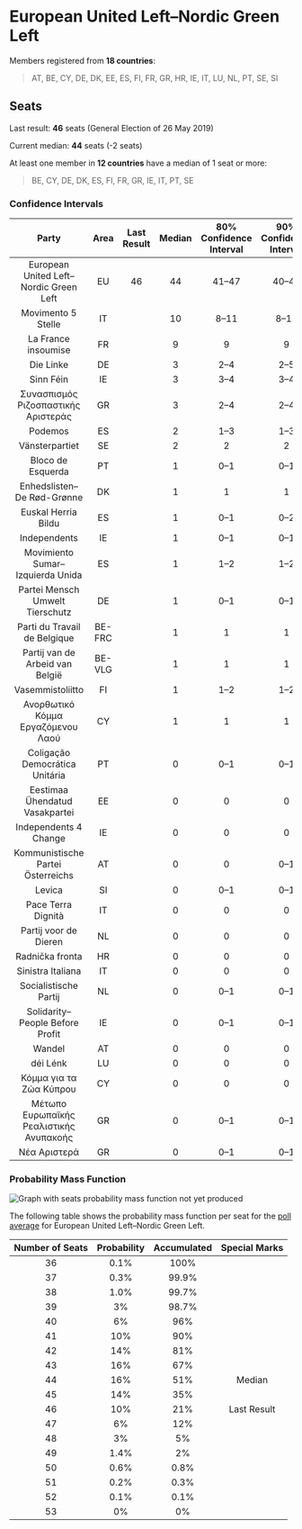 # European United Left–Nordic Green Left

Members registered from **18 countries**:

> AT, BE, CY, DE, DK, EE, ES, FI, FR, GR, HR, IE, IT, LU, NL, PT, SE, SI

## Seats

Last result: **46** seats (General Election of 26 May 2019)

Current median: **44** seats (-2 seats)

At least one member in **12 countries** have a median of 1 seat or more:

> BE, CY, DE, DK, ES, FI, FR, GR, IE, IT, PT, SE

### Confidence Intervals

| Party | Area | Last Result | Median | 80% Confidence Interval | 90% Confidence Interval | 95% Confidence Interval | 99% Confidence Interval |
|:-----:|:----:|:-----------:|:------:|:-----------------------:|:-----------------------:|:-----------------------:|:-----------------------:|
| European United Left–Nordic Green Left | EU | 46 | 44 | 41–47 | 40–48 | 39–48 | 38–50 |
| Movimento 5 Stelle | IT | | 10 | 8–11 | 8–12 | 8–12 | 7–13 |
| La France insoumise | FR | | 9 | 9 | 9 | 9 | 9 |
| Die Linke | DE | | 3 | 2–4 | 2–5 | 2–5 | 2–5 |
| Sinn Féin | IE | | 3 | 3–4 | 3–4 | 3–5 | 3–6 |
| Συνασπισμός Ριζοσπαστικής Αριστεράς | GR | | 3 | 2–4 | 2–4 | 2–4 | 2–4 |
| Podemos | ES | | 2 | 1–3 | 1–3 | 1–3 | 1–3 |
| Vänsterpartiet | SE | | 2 | 2 | 2 | 2 | 2–3 |
| Bloco de Esquerda | PT | | 1 | 0–1 | 0–1 | 0–2 | 0–2 |
| Enhedslisten–De Rød-Grønne | DK | | 1 | 1 | 1 | 1 | 0–1 |
| Euskal Herria Bildu | ES | | 1 | 0–1 | 0–2 | 0–2 | 0–2 |
| Independents | IE | | 1 | 0–1 | 0–1 | 0–1 | 0–1 |
| Movimiento Sumar–Izquierda Unida | ES | | 1 | 1–2 | 1–2 | 1–2 | 0–3 |
| Partei Mensch Umwelt Tierschutz | DE | | 1 | 0–1 | 0–1 | 0–1 | 0–2 |
| Parti du Travail de Belgique | BE-FRC | | 1 | 1 | 1 | 1 | 1 |
| Partij van de Arbeid van België | BE-VLG | | 1 | 1 | 1 | 1 | 1 |
| Vasemmistoliitto | FI | | 1 | 1–2 | 1–2 | 1–2 | 1–2 |
| Ανορθωτικό Κόμμα Εργαζόμενου Λαού | CY | | 1 | 1 | 1 | 1 | 1 |
| Coligação Democrática Unitária | PT | | 0 | 0–1 | 0–1 | 0–1 | 0–1 |
| Eestimaa Ühendatud Vasakpartei | EE | | 0 | 0 | 0 | 0 | 0 |
| Independents 4 Change | IE | | 0 | 0 | 0 | 0 | 0 |
| Kommunistische Partei Österreichs | AT | | 0 | 0 | 0–1 | 0–1 | 0–1 |
| Levica | SI | | 0 | 0–1 | 0–1 | 0–1 | 0–1 |
| Pace Terra Dignità | IT | | 0 | 0 | 0 | 0 | 0 |
| Partij voor de Dieren | NL | | 0 | 0 | 0 | 0 | 0–1 |
| Radnička fronta | HR | | 0 | 0 | 0 | 0 | 0 |
| Sinistra Italiana | IT | | 0 | 0 | 0 | 0 | 0–3 |
| Socialistische Partij | NL | | 0 | 0–1 | 0–1 | 0–1 | 0–1 |
| Solidarity–People Before Profit | IE | | 0 | 0–1 | 0–1 | 0–1 | 0–1 |
| Wandel | AT | | 0 | 0 | 0 | 0 | 0 |
| déi Lénk | LU | | 0 | 0 | 0 | 0 | 0 |
| Κόμμα για τα Ζώα Κύπρου | CY | | 0 | 0 | 0 | 0 | 0 |
| Μέτωπο Ευρωπαϊκής Ρεαλιστικής Ανυπακοής | GR | | 0 | 0–1 | 0–1 | 0–1 | 0–1 |
| Νέα Αριστερά | GR | | 0 | 0–1 | 0–1 | 0–1 | 0–1 |

### Probability Mass Function

![Graph with seats probability mass function not yet produced](average-2024-09-30-seats-pmf-europeanunitedleft–nordicgreenleft.png "Seats Probability Mass Function")

The following table shows the probability mass function per seat for the [poll average](average-2024-09-30.html) for European United Left–Nordic Green Left.

| Number of Seats | Probability | Accumulated | Special Marks |
|:---------------:|:-----------:|:-----------:|:-------------:|
| 36 | 0.1% | 100% |  |
| 37 | 0.3% | 99.9% |  |
| 38 | 1.0% | 99.7% |  |
| 39 | 3% | 98.7% |  |
| 40 | 6% | 96% |  |
| 41 | 10% | 90% |  |
| 42 | 14% | 81% |  |
| 43 | 16% | 67% |  |
| 44 | 16% | 51% | Median |
| 45 | 14% | 35% |  |
| 46 | 10% | 21% | Last Result |
| 47 | 6% | 12% |  |
| 48 | 3% | 5% |  |
| 49 | 1.4% | 2% |  |
| 50 | 0.6% | 0.8% |  |
| 51 | 0.2% | 0.3% |  |
| 52 | 0.1% | 0.1% |  |
| 53 | 0% | 0% |  |


